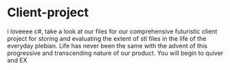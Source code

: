 # Client-project
i loveeee c#, take a look at our files for our comprehensive futuristic client project for storing and evaluating the extent of stl files in the life of the everyday plebian. Life has never been the same with the advent of this progressive and transcending nature of our product. You will begin to quiver and EX
